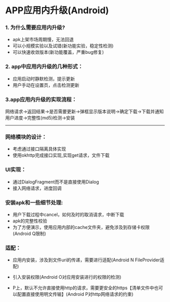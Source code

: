 # APP应用内升级(Android)


### 1. 为什么需要应用内升级?

- apk上架市场周期慢，无法回退
- 可以小规模实验以及试错(新功能实验，稳定性检测)
- 可以快速收敛版本(新功能覆盖，严重bug修复)

### 2. app中应用内升级的几种形式：

- 应用启动时静默检测，提示更新
- 用户手动在设置页，点击检测更新

### 3.app应用内升级的实现流程：

网络请求->返回结果->是否需要更新->弹框显示版本说明->确定下载->下载并通知用户进度->完整性(md5)检测->安装

------

### 网络模块的设计：

- 考虑通过接口隔离具体实现
- 使用okhttp完成接口实现,实现get请求，文件下载

### UI实现：

- 通过DialogFragment而不是直接使用Dialog
- 接入网络请求，进度回调

### 安装apk和一些细节处理:

- 用户下载过程中cancel，如何及时的取消请求，中断下载
- apk的完整性校验
- 为了方便演示，使用应用内部的cache文件夹，避免涉及到存储卡权限(Android Q限制)

### 适配：

- 应用内安装，涉及到文件uri的传递，需要进行适配(Android N FileProvider适配)
- 引入安装权限(Android O对应用安装进行的权限的检测)

- P上，默认不允许直接使用http的请求，需要更安全的https【清单文件中也可以配置直接使用明文传输】(Android P对http网络请求的约束)